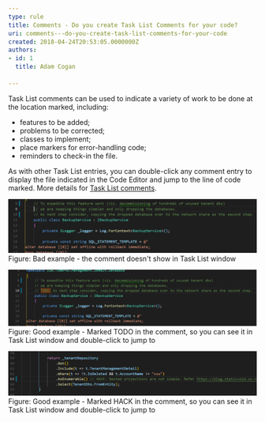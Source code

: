 ```yaml
---
type: rule
title: Comments - Do you create Task List Comments for your code?
uri: comments---do-you-create-task-list-comments-for-your-code
created: 2018-04-24T20:53:05.0000000Z
authors:
- id: 1
  title: Adam Cogan

---
```


 
​​Task List comments can be used to indicate a variety of work to be done at the location marked, including:

- features to be added;
- problems to be corrected;
- classes to implement;
- place markers for error-handling code;
- reminders to check-in the file.


 
As with other Task List entries, you can double-click any comment entry to display the file indicated in the Code Editor and jump to the line of code marked. More details for [Task List comments](https://www.ssw.com.au/SSW/Redirect/MSDN2/TaskListcomments.htm).

![pic1.png](pic1.png)
​​Figure: Bad example - the comment doesn't show in Task List window
​

![pic2.png](pic2.png)
Figure: Good example - Marked TODO in the comment, so you can see it in Task List window and double-click to jump to
​

![pic3.png](pic3.png)
Figure: Good example - Marked HACK in the comment, so you can see it in Task List window and double-click to jump to

​

